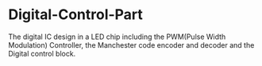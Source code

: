 # Digital-Control-Part
The digital IC design in a LED chip including the PWM(Pulse Width Modulation) Controller, the Manchester code encoder and decoder and the Digital control block.
